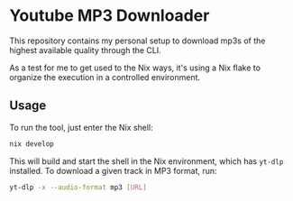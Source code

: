 # Youtube MP3 Downloader

This repository contains my personal setup to download mp3s
of the highest available quality through the CLI.

As a test for me to get used to the Nix ways,
it's using a Nix flake to organize the execution in a controlled environment.

## Usage

To run the tool, just enter the Nix shell:

```bash
nix develop
```

This will build and start the shell in the Nix environment,
which has `yt-dlp` installed.
To download a given track in MP3 format, run:

```bash
yt-dlp -x --audio-format mp3 [URL]
```


